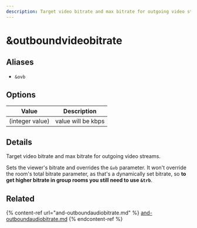 ```yaml
---
description: Target video bitrate and max bitrate for outgoing video streams
---
```


# \&outboundvideobitrate

## Aliases

* `&ovb`

## Options

| Value           | Description        |
| --------------- | ------------------ |
| (integer value) | value will be kbps |

## Details

Target video bitrate and max bitrate for outgoing video streams.

Sets the viewer's bitrate and overrides the `&vb` parameter.  It won't override the room's total bitrate parameter, as that's a dynamically set bitrate, so **to get higher bitrate in group rooms you still need to use `&trb`**.&#x20;

## Related

{% content-ref url="and-outboundaudiobitrate.md" %}
[and-outboundaudiobitrate.md](and-outboundaudiobitrate.md)
{% endcontent-ref %}
